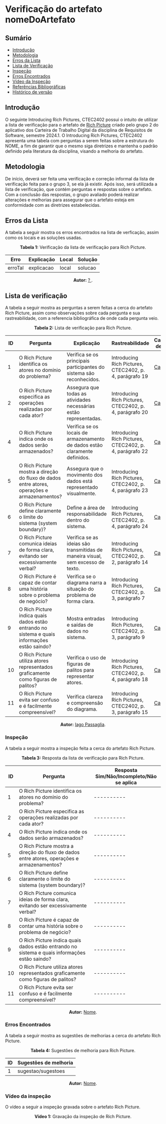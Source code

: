 # Verificação do artefato nomeDoArtefato


## Sumário
* [Introdução](#Introdução)
* [Metodologia](#Metodologia)
* [Erros da Lista](#Erros-da-Lista)
* [Lista de Verificação](#Lista-de-Verificação)
* [Inspeção](#Inspeção)
* [Erros Encontrados](#Erros-Encontrados)
* [Vídeo da Inspeção](#Vídeo-da-Inspeção)
* [Referências Bibliográficas](#Referências-Bibliográficas)
* [Histórico de versão](#Histórico-de-versão)


## Introdução

O seguinte Introducing Rich Pictures, CTEC2402 possui o intuito de utilizar a lista de verificação para o artefato de [Rich Picture]() criado pelo grupo 2 do aplicativo dos Carteira de Trabalho Digital da disciplina de Requisitos de Software, semestre 2024.1. O Introducing Rich Pictures, CTEC2402 apresenta uma tabela com perguntas a serem feitas sobre a estrutura do NOME, a fim de garantir que o mesmo siga diretrizes e mantenha o padrão definido pela literatura da disciplina, visando a melhoria do artefato.


## Metodologia

De início, deverá ser feita uma verificação e correção informal da lista de verificação feita para o grupo 3, se ela já existir. Após isso, será utilizada a lista de verificação, que contém perguntas e respostas sobre o artefato. Com a conclusão das respostas, o grupo avaliado poderá realizar alterações e melhorias para assegurar que o artefato esteja em conformidade com as diretrizes estabelecidas.

## Erros da Lista

A tabela a seguir mostra os erros encontrados na lista de verficação, assim como os locais e as soluções usadas.

<center>

<b>Tabela 1:</b> Verificação da lista de verificação para Rich Picture.

| Erro    | Explicação | Local | Solução |
| ------- | ---------- | ----- | ------- |
| erroTal | explicacao | local | solucao |

<b>Autor:</b> <a href="https://github.com/?"> ? </a>.

</center>

## Lista de verificação

A tabela a seguir mostra as perguntas a serem feitas a cerca do artefato Rich Picture, assim como observações sobre cada pergunta e sua rastreabilidade, com a referencia bibliográfica de onde cada pergunta veio.

<center>

<b>Tabela 2:</b> Lista de verificação para Rich Picture.

| ID  | Pergunta | Explicação | Rastreabilidade | Captura de tela |
| --- | -------- | ---------- | --------------- | --------------- |
| 1   | O Rich Picture identifica os atores no domínio do problema? | Verifica se os principais participantes do sistema são reconhecidos. | Introducing Rich Pictures, CTEC2402, p. 4, parágrafo 19 | [Captura](https://prnt.sc/whLZtTOQEkoE) |
| 2   | O Rich Picture especifica as operações realizadas por cada ator? | Assegura que todas as atividades necessárias estão representadas. | Introducing Rich Pictures, CTEC2402, p. 4, parágrafo 20 | [Captura](https://prnt.sc/whLZtTOQEkoE) |
| 4   | O Rich Picture indica onde os dados serão armazenados? | Verifica se os locais de armazenamento de dados estão claramente definidos. | Introducing Rich Pictures, CTEC2402, p. 4, parágrafo 22 | [Captura](https://prnt.sc/whLZtTOQEkoE) |
| 5   | O Rich Picture mostra a direção do fluxo de dados entre atores, operações e armazenamentos? | Assegura que o movimento dos dados está representado visualmente. | Introducing Rich Pictures, CTEC2402, p. 4, parágrafo 23 | [Captura](https://prnt.sc/whLZtTOQEkoE) |
| 6   | O Rich Picture define claramente o limite do sistema (system boundary)? | Define a área de responsabilidade dentro do sistema. | Introducing Rich Pictures, CTEC2402, p. 4, parágrafo 24 | [Captura](https://prnt.sc/whLZtTOQEkoE) |
| 7   | O Rich Picture comunica ideias de forma clara, evitando ser excessivamente verbal? | Verifica se as ideias são transmitidas de maneira visual, sem excesso de texto. | Introducing Rich Pictures, CTEC2402, p. 2, parágrafo 14 | [Captura](https://prnt.sc/Hl6l9e7oV4eY) |
| 8  | O Rich Picture é capaz de contar uma história sobre o problema de negócio? | Verifica se o diagrama narra a situação do problema de forma clara. | Introducing Rich Pictures, CTEC2402, p. 3, parágrafo 7 | [Captura](https://prnt.sc/Op90OmHqIvUR) |
| 9  | O Rich Picture indica quais dados estão entrando no sistema e quais informações estão saindo? | Mostra entradas e saídas de dados no sistema. | Introducing Rich Pictures, CTEC2402, p. 3, parágrafo 9 | [Captura](https://prnt.sc/MLBfhhE_Nqu6) |
| 10  | O Rich Picture utiliza atores representados graficamente como figuras de palitos? | Verifica o uso de figuras de palitos para representar atores. | Introducing Rich Pictures, CTEC2402, p. 4, parágrafo 18 | [Captura](https://prnt.sc/NkKJqG_AFXei) |
| 11  | O Rich Picture evita ser confuso e é facilmente compreensível? | Verifica clareza e compreensão do diagrama. | Introducing Rich Pictures, CTEC2402, p. 3, parágrafo 15 | [Captura](https://prnt.sc/5PAlUlDg_mPS) |


<b>Autor:</b> <a href="https://github.com/Paxxaglia">Iago Passaglia</a>.

</center>


### Inspeção

A tabela a seguir mostra a inspeção feita a cerca do artefato Rich Picture.

<center>

<b>Tabela 3:</b> Resposta da lista de verificação para Rich Picture.

| ID  | Pergunta | Resposta <br> Sim/Não/Incompleto/Não se aplica |
| --- | -------- | --------------------------------------------- |
| 1   | O Rich Picture identifica os atores no domínio do problema? | ---------- |
| 2   | O Rich Picture especifica as operações realizadas por cada ator? | ---------- |
| 4   | O Rich Picture indica onde os dados serão armazenados? | ---------- |
| 5   | O Rich Picture mostra a direção do fluxo de dados entre atores, operações e armazenamentos? | ---------- |
| 6   | O Rich Picture define claramente o limite do sistema (system boundary)? | ---------- |
| 7   | O Rich Picture comunica ideias de forma clara, evitando ser excessivamente verbal? | ---------- |
| 8   | O Rich Picture é capaz de contar uma história sobre o problema de negócio? | ---------- |
| 9   | O Rich Picture indica quais dados estão entrando no sistema e quais informações estão saindo? | ---------- |
| 10  | O Rich Picture utiliza atores representados graficamente como figuras de palitos? | ---------- |
| 11  | O Rich Picture evita ser confuso e é facilmente compreensível? | ---------- |

<b>Autor:</b> <a href="https://github.com/nome">Nome</a>.

</center>


### Erros Encontrados

A tabela a seguir mostra as sugestões de melhorias a cerca do artefato Rich Picture.

<center>

<b>Tabela 4:</b> Sugestões de melhoria para Rich Picture.

| ID |  Sugestões de melhoria | 
| -- | ---------------------- |
| 1  | sugestao/sugestoes     |

<b>Autor:</b> <a href="https://github.com/nome">Nome</a>.

</center>


### Vídeo da inspeção

O vídeo a seguir a inspeção gravada sobre o artefato Rich Picture.

<center>

<b>Vídeo 1:</b> Gravação da inspeção de Rich Picture.

<iframe width="400" height="800" src="" title="Inspeção de NOME" frameborder="0" allow="accelerometer; autoplay; clipboard-write; encrypted-media; gyroscope; picture-in-picture; web-share" referrerpolicy="strict-origin-when-cross-origin" allowfullscreen></iframe>

É possível acessar o vídeo por meio deste [link]().

<b>Autor:</b> <a href="https://github.com/nome">Nome</a>.

</center>


## Referências Bibliográficas

1. Arquivo "Introducing Rich Pictures, CTEC2402", Autor desconhecido. Disponível em: https://aprender3.unb.br/pluginfile.php/2844957/mod_resource/content/2/1_5145791542719414573.pdf


## Histórico de versão

| Versão | Alteração                                      | Responsável     | Revisor         | Data       |
| ------ | ---------------------------------------------- | --------------- | --------------- | ---------- |
| 1.0    | Criação do artefato  e da lista de verificação | Iago Passaglia  | --------------  | 30/06/2024 |
